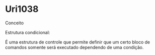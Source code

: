 # Uri1038

Conceito

Estrutura condicional:

É uma estrutura de controle que permite definir que um certo bloco de comandos
somente será executado dependendo de uma condição.

